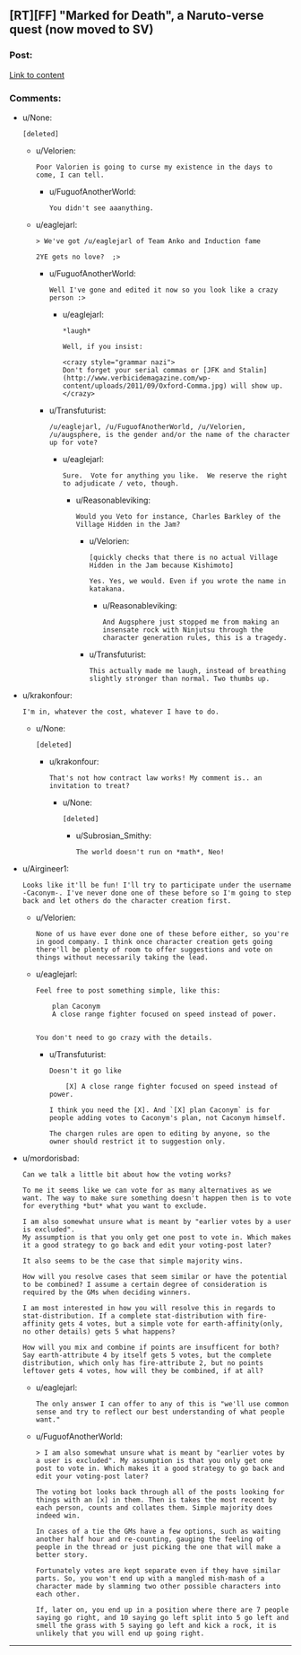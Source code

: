 ## [RT][FF] "Marked for Death", a Naruto-verse quest (now moved to SV)

### Post:

[Link to content](https://forums.sufficientvelocity.com/threads/marked-for-death-a-rational-naruto-quest.24481/#post-4925222)

### Comments:

- u/None:
  ```
  [deleted]
  ```

  - u/Velorien:
    ```
    Poor Valorien is going to curse my existence in the days to come, I can tell.
    ```

    - u/FuguofAnotherWorld:
      ```
      You didn't see aaanything.
      ```

  - u/eaglejarl:
    ```
    > We've got /u/eaglejarl of Team Anko and Induction fame

    2YE gets no love?  ;>
    ```

    - u/FuguofAnotherWorld:
      ```
      Well I've gone and edited it now so you look like a crazy person :>
      ```

      - u/eaglejarl:
        ```
        *laugh*

        Well, if you insist:

        <crazy style="grammar nazi">
        Don't forget your serial commas or [JFK and Stalin](http://www.verbicidemagazine.com/wp-content/uploads/2011/09/Oxford-Comma.jpg) will show up.
        </crazy>
        ```

    - u/Transfuturist:
      ```
      /u/eaglejarl, /u/FuguofAnotherWorld, /u/Velorien, /u/augsphere, is the gender and/or the name of the character up for vote?
      ```

      - u/eaglejarl:
        ```
        Sure.  Vote for anything you like.  We reserve the right to adjudicate / veto, though.
        ```

        - u/Reasonableviking:
          ```
          Would you Veto for instance, Charles Barkley of the Village Hidden in the Jam?
          ```

          - u/Velorien:
            ```
            [quickly checks that there is no actual Village Hidden in the Jam because Kishimoto]

            Yes. Yes, we would. Even if you wrote the name in katakana.
            ```

            - u/Reasonableviking:
              ```
              And Augsphere just stopped me from making an insensate rock with Ninjutsu through the character generation rules, this is a tragedy.
              ```

          - u/Transfuturist:
            ```
            This actually made me laugh, instead of breathing slightly stronger than normal. Two thumbs up.
            ```

- u/krakonfour:
  ```
  I'm in, whatever the cost, whatever I have to do.
  ```

  - u/None:
    ```
    [deleted]
    ```

    - u/krakonfour:
      ```
      That's not how contract law works! My comment is.. an invitation to treat?
      ```

      - u/None:
        ```
        [deleted]
        ```

        - u/Subrosian_Smithy:
          ```
          The world doesn't run on *math*, Neo!
          ```

- u/Airgineer1:
  ```
  Looks like it'll be fun! I'll try to participate under the username -Caconym-. I've never done one of these before so I'm going to step back and let others do the character creation first.
  ```

  - u/Velorien:
    ```
    None of us have ever done one of these before either, so you're in good company. I think once character creation gets going there'll be plenty of room to offer suggestions and vote on things without necessarily taking the lead.
    ```

  - u/eaglejarl:
    ```
    Feel free to post something simple, like this:

        plan Caconym 
        A close range fighter focused on speed instead of power. 


    You don't need to go crazy with the details.
    ```

    - u/Transfuturist:
      ```
      Doesn't it go like

          [X] A close range fighter focused on speed instead of power.

      I think you need the [X]. And `[X] plan Caconym` is for people adding votes to Caconym's plan, not Caconym himself.

      The chargen rules are open to editing by anyone, so the owner should restrict it to suggestion only.
      ```

- u/mordorisbad:
  ```
  Can we talk a little bit about how the voting works?

  To me it seems like we can vote for as many alternatives as we want. The way to make sure something doesn't happen then is to vote for everything *but* what you want to exclude. 

  I am also somewhat unsure what is meant by "earlier votes by a user is excluded". 
  My assumption is that you only get one post to vote in. Which makes it a good strategy to go back and edit your voting-post later? 

  It also seems to be the case that simple majority wins. 

  How will you resolve cases that seem similar or have the potential to be combined? I assume a certain degree of consideration is required by the GMs when deciding winners. 

  I am most interested in how you will resolve this in regards to stat-distribution. If a complete stat-distribution with fire-affinity gets 4 votes, but a simple vote for earth-affinity(only, no other details) gets 5 what happens?

  How will you mix and combine if points are insufficent for both? 
  Say earth-attribute 4 by itself gets 5 votes, but the complete distribution, which only has fire-attribute 2, but no points leftover gets 4 votes, how will they be combined, if at all?
  ```

  - u/eaglejarl:
    ```
    The only answer I can offer to any of this is "we'll use common sense and try to reflect our best understanding of what people want."
    ```

  - u/FuguofAnotherWorld:
    ```
    > I am also somewhat unsure what is meant by "earlier votes by a user is excluded". My assumption is that you only get one post to vote in. Which makes it a good strategy to go back and edit your voting-post later?

    The voting bot looks back through all of the posts looking for things with an [x] in them. Then is takes the most recent by each person, counts and collates them. Simple majority does indeed win.

    In cases of a tie the GMs have a few options, such as waiting another half hour and re-counting, gauging the feeling of people in the thread or just picking the one that will make a better story. 

    Fortunately votes are kept separate even if they have similar parts. So, you won't end up with a mangled mish-mash of a character made by slamming two other possible characters into each other.

    If, later on, you end up in a position where there are 7 people saying go right, and 10 saying go left split into 5 go left and smell the grass with 5 saying go left and kick a rock, it is unlikely that you will end up going right.
    ```

---

